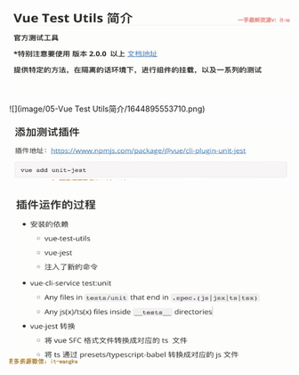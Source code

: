 ![](image/1644895519755.png)

![](image/05-Vue Test Utils简介/1644895553710.png)

![image-20220215112649395](image/image-20220215112649395.png)

![image-20220215112715012](image/image-20220215112715012.png)
